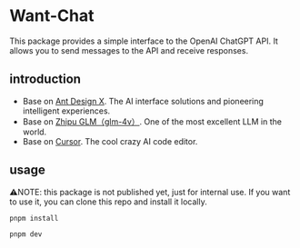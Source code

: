 # Want-Chat

This package provides a simple interface to the OpenAI ChatGPT API. It allows you to send messages to the API and receive responses.

## introduction

- Base on [Ant Design X](https://ant-design-x.antgroup.com). The AI interface solutions and pioneering intelligent experiences.
- Base on [Zhipu GLM（glm-4v）](https://bigmodel.cn). One of the most excellent LLM in the world.
- Base on [Cursor](https://www.cursor.com). The cool crazy AI code editor.

## usage

⚠️NOTE: this package is not published yet, just for internal use. If you want to use it, you can clone this repo and install it locally.

```bash
pnpm install

pnpm dev
```
